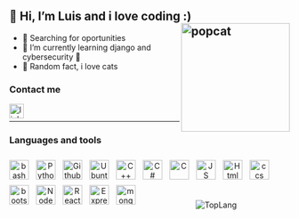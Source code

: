 
## 👋 Hi, I’m Luis and i love coding :)  <img align="right" alt="popcat" width="195px" height="195px" src="https://user-images.githubusercontent.com/75387331/188960023-157241e1-8cd1-4fdd-8937-368fd0e9e75b.gif" />
- 👀 Searching for oportunities
- 🌱 I’m currently learning django and cybersecurity :trident: 
- 💞️ Random fact, i love cats 


### Contact me  


<a href="https://www.linkedin.com/in/luis-antonio-blanco-conde-247319210/">          
<img align="left" alt="linkedin" width="26px" src="https://cdn.jsdelivr.net/gh/devicons/devicon/icons/linkedin/linkedin-plain.svg" />  
</a>


<br/>
 

---  

### Languages and tools  
<div style="padding=5px; margin=5px; justify-content=center;">
<p align="center">          

 <img align="left" alt="bash" width="35px" src="https://cdn.jsdelivr.net/gh/devicons/devicon/icons/bash/bash-original.svg" style="padding-right:10px; padding-top:10px;" />  
<img align="left" alt="Python" width="35px" src="https://cdn.jsdelivr.net/gh/devicons/devicon/icons/python/python-original.svg" style="padding-right:10px; padding-top:10px;" />  
<img align="left" alt="Github" width="35px" img src="https://cdn.jsdelivr.net/gh/devicons/devicon/icons/github/github-original.svg" style="padding-right:10px; padding-top:10px;" />  
<img align="left" alt="Ubuntu" width="35px" img src="https://cdn.jsdelivr.net/gh/devicons/devicon/icons/ubuntu/ubuntu-plain.svg" style="padding-right:10px; padding-top:10px;" />  
<img align="left" alt="C++" width="35px" src="https://cdn.jsdelivr.net/gh/devicons/devicon/icons/cplusplus/cplusplus-original.svg" style="padding-right:10px; padding-top:10px;" />  
<img align="left" alt="C#" width="35px" src="https://cdn.jsdelivr.net/gh/devicons/devicon/icons/csharp/csharp-original.svg" style="padding-right:10px; padding-top:10px;" />  
<img align="left" alt="C" width="35px" img src="https://cdn.jsdelivr.net/gh/devicons/devicon/icons/c/c-original.svg" style="padding-right:10px; padding-top:10px;" />  
 <img align="left" alt="JS" width="35px" img src="https://cdn.jsdelivr.net/gh/devicons/devicon/icons/javascript/javascript-original.svg" style="padding-right:10px; padding-top:10px;" /> 
 <img align="left" alt="Html" width="35px" img src="https://cdn.jsdelivr.net/gh/devicons/devicon/icons/html5/html5-original.svg" style="padding-right:10px; padding-top:10px;" />  
<img align="left" alt="ccs" width="35px" img src="https://cdn.jsdelivr.net/gh/devicons/devicon/icons/css3/css3-original.svg" style="padding-right:10px; padding-top:10px;" />
   <img align="left" alt="bootstrap" width="35px" img src="https://cdn.jsdelivr.net/gh/devicons/devicon/icons/bootstrap/bootstrap-original.svg" style="padding-right:10px;padding-top:10px; padding-top:10px;" />
 <img align="left" alt="NodeJs" width="35px" img src="https://cdn.jsdelivr.net/gh/devicons/devicon/icons/nodejs/nodejs-original-wordmark.svg" style="padding-right:10px; padding-top:10px;" /> 
 <img align="left" alt="React" width="35px" img src="https://cdn.jsdelivr.net/gh/devicons/devicon/icons/react/react-original.svg" style="padding-right:10px; padding-top:10px;" /> 
 <img align="left" alt="Express" width="35px" img src="https://cdn.jsdelivr.net/gh/devicons/devicon/icons/express/express-original-wordmark.svg" style="padding-right:10px; padding-top:10px;" />
 <img align="left" alt="mongodb" width="35px" img src="https://cdn.jsdelivr.net/gh/devicons/devicon/icons/mongodb/mongodb-original-wordmark.svg" style="padding-right:10px; padding-top:10px;" />


</p>
</div>
</br>
</br>

</br>
</br>
<p align="center">
<img alt="TopLang" src="https://github-readme-stats.vercel.app/api/top-langs/?username=Luichoo&hide=Makefile,shell&theme=tokyonight">
</p>
